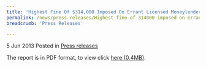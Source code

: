```yaml
---
title: 'Highest Fine Of $314,000 Imposed On Errant Licensed Moneylender, Lee Pit Chin - Press Release'
permalink: /news/press-releases/Highest-fine-of-314000-imposed-on-errant-licensed-moneylender-Lee-Pit-Chin
breadcrumb: 'Press Releases'

---
```




5 Jun 2013 Posted in [Press releases](/news/press-releases)

The report is in PDF format, to view click [here (0.4MB)](/files/news/press-releases/2013/06/PressReleaseConvictionAndSentencingOfJamesLeeCredit.pdf).
